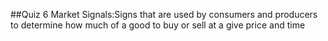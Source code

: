 ##Quiz 6
Market Signals:Signs that are used by consumers and producers to determine how much of a good to buy or sell at a give price and time
